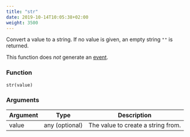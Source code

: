 ```yaml
---
title: "str"
date: 2019-10-14T10:05:38+02:00
weight: 3500
---
```


Convert a value to a string. If no value is given, an empty string `""` is returned.

This function does *not* generate an [event](../../events).

### Function

`str(value)`

### Arguments

Argument | Type | Description
-------- | ---- | -----------
value | any (optional) | The value to create a string from.
